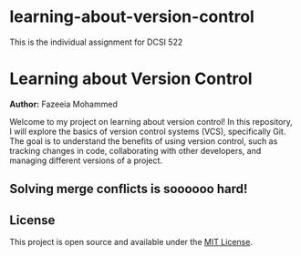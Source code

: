 # learning-about-version-control
This is the individual assignment for DCSI 522
# Learning about Version Control

**Author:** Fazeeia Mohammed

Welcome to my project on learning about version control! In this repository, I will explore the basics of version control systems (VCS), specifically Git. The goal is to understand the benefits of using version control, such as tracking changes in code, collaborating with other developers, and managing different versions of a project.


## Solving merge conflicts is soooooo hard!

## License
This project is open source and available under the [MIT License](LICENSE).
